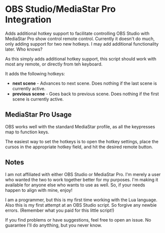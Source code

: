 # OBS Studio/MediaStar Pro Integration
Adds additional hotkey support to facilitate controlling OBS Studio with MediaStar Pro show control remote control. Currently it doesn't do much, only adding support for two new hotkeys. I may add additional functionality later. Who knows?

As this simply adds additional hotkey support, this script should work with most any remote, or directly from teh keyboard.

It adds the following hotkeys:
  * **next scene** - Advances to next scene. Does nothing if the last scene is currently active.
  * **previous scene** - Goes back to previous scene. Does nothing if the first scene is currently active.
  
## MediaStar Pro Usage
OBS works well with the standard MediaStar profile, as all the keypresses map to function keys.

The easiest way to set the hotkeys is to open the hotkey settings, place the cursos in the appropriate hotkey field, and hit the desired remote button.

## Notes
I am not affiliated with either OBS Studio or MediaStar Pro. I'm merely a user who wanted the two to work together better for my purposes. I'm making it available for anyone else who wants to use as well. So, if your needs happen to align with mine, enjoy!

I am a programmer, but this is my first time working with the Lua language. Also this is my first attempt at an OBS Studio script. So forgive any newbie errors. (Remember what you paid for this little script!)

If you find problems or have suggestions, feel free to open an issue. No guarantee I'll do anytthing, but you never know.
